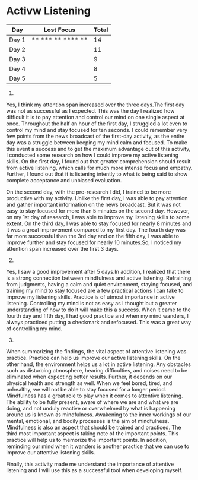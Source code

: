 # Activw Listening

|  Day  | Lost Focus                        | Total |
|-------|-----------------------------------|-------|
|  Day 1| ** *** ** **** **                 |   14  |
|  Day 2|                                   |   11  |
|  Day 3|                                   |   9   |
|  Day 4|                                   |   8   |
|  Day 5|                                   |   5   |

 

1.
Yes, I think my attention span increased over the three days.The first day was not as successful as I expected. This was the day I realized how difficult it is to pay attention and control our mind on one single aspect at once. Throughout the half an hour of the first day, I struggled a lot even to control my mind and stay focused for ten seconds. I could remember very few points from the news broadcast of the first-day activity, as the entire day was a struggle between keeping my mind calm and focused. To make this event a success and to get the maximum advantage out of this activity, I conducted some research on how I could improve my active listening skills. On the first day, I found out that greater comprehension should result from active listening, which calls for much more intense focus and empathy. Further, I found out that it is listening intently to what is being said to show complete acceptance and unbiased evaluation.

On the second day, with the pre-research I did, I trained to be more productive with my activity. Unlike the first day, I was able to pay attention and gather important information on the news broadcast. But it was not easy to stay focused for more than 5 minutes on the second day. However, on my 1st day of research, I was able to improve my listening skills to some extent. On the third day, I was able to stay focused for nearly 8 minutes and it was a great improvement compared to my first day. The fourth day was far more successful than the 3rd day and on the fifth day, I was able to improve further and stay focused for nearly 10 minutes.So, I noticed my attention span increased over the first 3 days.

2.
Yes, I saw a good improvement after 5 days.In addition, I realized that there is a strong connection between mindfulness and active listening. Refraining from judgments, having a calm and quiet environment, staying focused, and training my mind to stay focused are a few practical actions I can take to improve my listening skills. Practice is of utmost importance in active listening. Controlling my mind is not as easy as I thought but a greater understanding of how to do it will make this a success. When it came to the fourth day and fifth day, I had good practice and when my mind wanders, I always practiced putting a checkmark and refocused. This was a great way of controlling my mind.


3.

When summarizing the findings, the vital aspect of attentive listening was practice. Practice can help us improve our active listening skills. On the other hand, the environment helps us a lot in active listening. Any obstacles such as disturbing atmosphere, hearing difficulties, and noises need to be eliminated when expecting better results. Further, it depends on our physical health and strength as well. When we feel bored, tired, and unhealthy, we will not be able to stay focused for a longer period.
           Mindfulness has a great role to play when it comes to attentive listening. The ability to be fully present, aware of where we are and what we are doing, and not unduly reactive or overwhelmed by what is happening around us is known as mindfulness. Awakening to the inner workings of our mental, emotional, and bodily processes is the aim of mindfulness. Mindfulness is also an aspect that should be trained and practiced.
           The third most important aspect is taking note of the important points. This practice will help us to memorize the important points. In addition, reminding our mind when it wanders is another practice that we can use to improve our attentive listening skills.
          
 Finally, this activity made me understand the importance of attentive listening and I will use this as a successful tool when developing myself.


